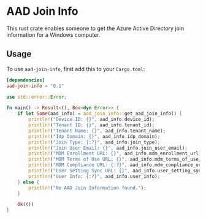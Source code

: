# AAD Join Info

This rust crate enables someone to get the Azure Active Directory join information for a Windows computer. 

## Usage

To use `aad-join-info`, first add this to your `Cargo.toml`:

```toml
[dependencies]
aad-join-info = "0.1"
```

```rust
use std::error::Error;

fn main() -> Result<(), Box<dyn Error>> {
    if let Some(aad_info) = aad_join_info::get_aad_join_info() {
        println!("Device ID: {}", aad_info.device_id);
        println!("Tenant ID: {}", aad_info.tenant_id);
        println!("Tenant Name: {}", aad_info.tenant_name);
        println!("Idp Domain: {}", aad_info.idp_domain);
        println!("Join Type: {:?}", aad_info.join_type);
        println!("Join User Email: {}", aad_info.join_user_email);
        println!("MDM Enrollment URL: {}", aad_info.mdm_enrollment_url);
        println!("MDM Terms of Use URL: {}", aad_info.mdm_terms_of_use_url);
        println!("MDM Compliance URL: {:?}", aad_info.mdm_compliance_url);
        println!("User Setting Sync URL: {}", aad_info.user_setting_sync_url);
        println!("User Info: {:?}", aad_info.user_info);
    } else {
        println!("No AAD Join Information found.");
    }

    Ok(())
}
```